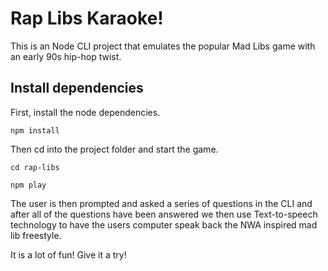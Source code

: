 # Rap Libs Karaoke!

This is an Node CLI project that emulates the popular Mad Libs game with an early 90s hip-hop twist. 
 
## Install dependencies 
  
  First, install the node dependencies. 
 ```
 npm install 
 ```
 Then cd into the project folder and start the game. 
 ```
 cd rap-libs
 ```
 
 ```
 npm play
 ```
 
The user is then prompted and asked a series of questions in the CLI and after all of the questions have been answered we then use Text-to-speech technology to have the users computer speak back the NWA inspired mad lib freestyle.

It is a lot of fun! Give it a try! 
